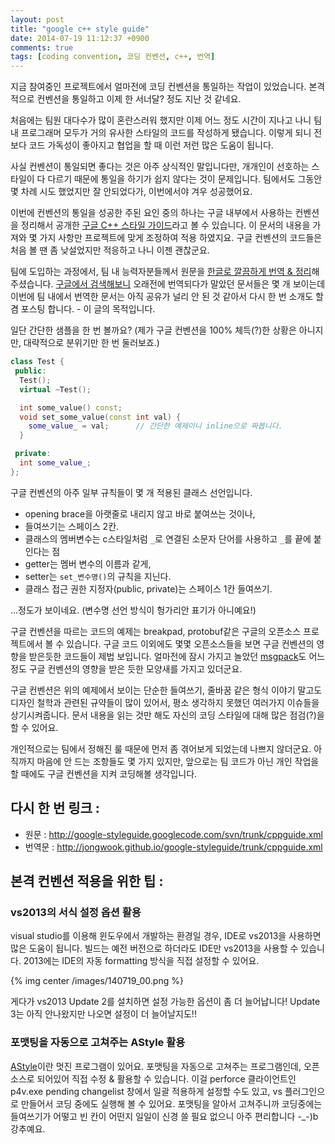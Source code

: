 ```yaml
---
layout: post
title: "google c++ style guide"
date: 2014-07-19 11:12:37 +0900
comments: true
tags: [coding convention, 코딩 컨벤션, c++, 번역] 
---
```


지금 참여중인 프로젝트에서 얼마전에 코딩 컨벤션을 통일하는 작업이 있었습니다. 
본격적으로 컨벤션을 통일하고 이제 한 서너달? 정도 지난 것 같네요. 

처음에는 팀원 대다수가 많이 혼란스러워 했지만 이제 어느 정도 시간이 지나고 나니 팀 내 프로그래머 모두가
거의 유사한 스타일의 코드를 작성하게 됐습니다. 이렇게 되니 전보다 코드 가독성이 좋아지고 협업을 할 때 이런 저런 많은 도움이 됩니다. 

사실 컨벤션이 통일되면 좋다는 것은 아주 상식적인 말입니다만, 개개인이 선호하는 스타일이 다 다르기 때문에 통일을 하기가 쉽지 않다는 것이 문제입니다. 팀에서도 그동안 몇 차례 시도 했었지만 잘 안되었다가, 이번에서야 겨우 성공했어요. 

이번에 컨벤션의 통일을 성공한 주된 요인 중의 하나는 구글 내부에서 사용하는 컨벤션을 정리해서 공개한 [구글 C++ 스타일 가이드](http://google-styleguide.googlecode.com/svn/trunk/cppguide.xml)라고 볼 수 있습니다. 이 문서의 내용을 가져와 몇 가지 사항만 프로젝트에 맞게 조정하여 적용 하였지요. 구글 컨벤션의 코드들은 처음 볼 땐 좀 낮설었지만 적응하고 나니 이젠 괜찮군요. 

팀에 도입하는 과정에서, 팀 내 능력자분들께서 원문을 [한글로 깔끔하게 번역 & 정리](http://jongwook.github.io/google-styleguide/trunk/cppguide.xml)해 주셨습니다. 
[구글에서 검색해보니](https://www.google.co.kr/search?q=google+c%2B%2B+style+guide+%EB%B2%88%EC%97%AD&oq=gooel+c%2B%2B+st&aqs=chrome.2.69i57j0l5.5908j0j4&sourceid=chrome&es_sm=93&ie=UTF-8) 오래전에 번역되다가 말았던 문서들은 몇 개 보이는데 이번에 팀 내에서 번역한 문서는 아직 공유가 널리 안 된 것 같아서 다시 한 번 소개도 할 겸 포스팅 합니다. - 이 글의 목적입니다.

일단 간단한 샘플을 한 번 볼까요? (제가 구글 컨벤션을 100% 체득(?)한 상황은 아니지만, 대략적으로 분위기만 한 번 둘러보죠.)

```cpp
class Test {
 public:
  Test();
  virtual ~Test();

  int some_value() const;
  void set_some_value(const int val) {
    some_value_ = val;      // 간단한 예제이니 inline으로 짜봅니다.
  }

 private:
  int some_value_;
};
```
구글 컨벤션의 아주 일부 규칙들이 몇 개 적용된 클래스 선언입니다. 

 * opening brace을 아랫줄로 내리지 않고 바로 붙여쓰는 것이나, 
 * 들여쓰기는 스페이스 2칸.
 * 클래스의 멤버변수는 c스타일처럼 `_`로 연결된 소문자 단어를 사용하고 `_`를 끝에 붙인다는 점
 * getter는 멤버 변수의 이름과 같게, 
 * setter는 `set_변수명()`의 규칙을 지닌다. 
 * 클래스 접근 권한 지정자(public, private)는 스페이스 1칸 들여쓰기.
 
...정도가 보이네요. (변수명 선언 방식이 헝가리안 표기가 아니예요!)

구글 컨벤션을 따르는 코드의 예제는 breakpad, protobuf같은 구글의 오픈소스 프로젝트에서 볼 수 있습니다. 구글 코드 이외에도 몇몇 오픈소스들을 보면 구글 컨벤션의 영향을 받은듯한 코드들이 제법 보입니다. 얼마전에 잠시 가지고 놀았던 [msgpack](https://github.com/msgpack/msgpack-c)도 어느정도 구글 컨벤션의 영향을 받은 듯한 모양새를 가지고 있더군요. 

구글 컨벤션은 위의 예제에서 보이는 단순한 들여쓰기, 줄바꿈 같은 형식 이야기 말고도 디자인 철학과 관련된 규약들이 많이 있어서, 평소 생각하지 못했던 여러가지 이슈들을 상기시켜줍니다. 문서 내용을 읽는 것만 해도 자신의 코딩 스타일에 대해 많은 점검(?)을 할 수 있어요.

개인적으로는 팀에서 정해진 룰 때문에 먼저 좀 겪어보게 되었는데 나쁘지 않더군요. 아직까지 마음에 안 드는 조항들도 몇 가지 있지만, 앞으로는 팀 코드가 아닌 개인 작업을 할 때에도 구글 컨벤션을 지켜 코딩해볼 생각입니다. 
 
## 다시 한 번 링크 : 

 * 원문 : http://google-styleguide.googlecode.com/svn/trunk/cppguide.xml
 * 번역문 : http://jongwook.github.io/google-styleguide/trunk/cppguide.xml
 
## 본격 컨벤션 적용을 위한 팁 :

### vs2013의 서식 설정 옵션 활용

visual studio를 이용해 윈도우에서 개발하는 환경일 경우, IDE로 vs2013을 사용하면 많은 도움이 됩니다. 빌드는 예전 버전으로 하더라도 IDE만 vs2013을 사용할 수 있습니다. 2013에는 IDE의 자동 formatting 방식을 직접 설정할 수 있어요.

{% img center /images/140719_00.png %}

게다가 vs2013 Update 2를 설치하면 설정 가능한 옵션이 좀 더 늘어납니다! Update 3는 아직 안나왔지만 나오면 설정이 더 늘어날지도!!

### 포맷팅을 자동으로 고쳐주는 AStyle 활용

[AStyle](http://astyle.sourceforge.net/)이란 멋진 프로그램이 있어요. 포맷팅을 자동으로 고쳐주는 프로그램인데, 오픈소스로 되어있어 직접 수정 & 활용할 수 있습니다. 이걸 perforce 클라이언트인 p4v.exe pending changelist 창에서 일괄 적용하게 설정할 수도 있고, vs 플러그인으로 만들어서 코딩 중에도 실행해 볼 수 있어요. 포맷팅을 알아서 고쳐주니까 코딩중에는 들여쓰기가 어떻고 빈 칸이 어떤지 일일이 신경 쓸 필요 없으니 아주 편리합니다 -_-)b 강추예요.

